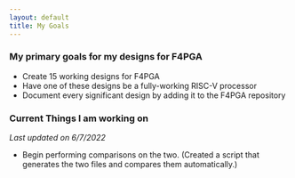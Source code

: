 ```yaml
---
layout: default
title: My Goals
---
```


### My primary goals for my designs for F4PGA
* Create 15 working designs for F4PGA
* Have one of these designs be a fully-working RISC-V processor
* Document every significant design by adding it to the F4PGA repository

### Current Things I am working on
*Last updated on 6/7/2022*
* Begin performing comparisons on the two. (Created a script that generates the two files and compares them automatically.)
